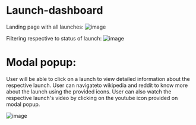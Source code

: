# Launch-dashboard

Landing page with all launches:
![image](https://user-images.githubusercontent.com/107784718/198862945-77ae2d40-5f16-446e-bca2-98997c51dc0e.png)

Filtering respective to status of launch:
![image](https://user-images.githubusercontent.com/107784718/198862953-b000cf29-3faa-40ec-8630-724935433b5e.png)

# Modal popup: 
User will be able to click on a launch to view detailed information about the respective launch. User can navigateto wikipedia and reddit to know more about the launch using the provided icons. User can also watch the respective launch's video by clicking on the youtube icon provided on modal popup.

![image](https://user-images.githubusercontent.com/107784718/198862971-0026bd89-4486-4d78-a1fd-c392a034690e.png)
